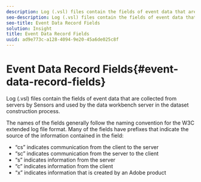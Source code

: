 ```yaml
---
description: Log (.vsl) files contain the fields of event data that are collected from servers by Sensors and used by the data workbench server in the dataset construction process.
seo-description: Log (.vsl) files contain the fields of event data that are collected from servers by Sensors and used by the data workbench server in the dataset construction process.
seo-title: Event Data Record Fields
solution: Insight
title: Event Data Record Fields
uuid: ad9e773c-a128-4094-9e20-45a6de025c8f
---
```


# Event Data Record Fields{#event-data-record-fields}

Log (.vsl) files contain the fields of event data that are collected from servers by Sensors and used by the data workbench server in the dataset construction process.

 The names of the fields generally follow the naming convention for the W3C extended log file format. Many of the fields have prefixes that indicate the source of the information contained in the field:

* “cs” indicates communication from the client to the server 
* “sc” indicates communication from the server to the client 
* “s” indicates information from the server 
* “c” indicates information from the client 
* “x” indicates information that is created by an Adobe product

